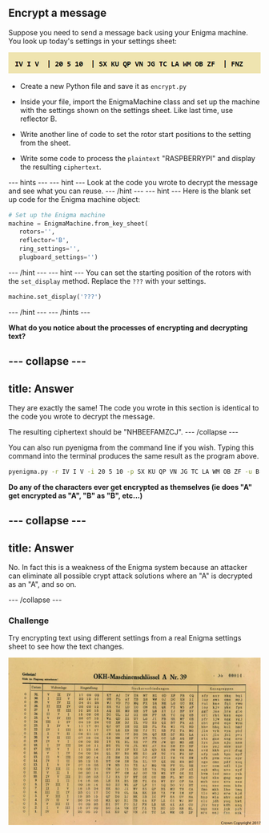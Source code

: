 ## Encrypt a message

Suppose you need to send a message back using your Enigma machine. You look up today's settings in your settings sheet:

![Encrypt settings](images/encrypt-settings.png)

+ Create a new Python file and save it as `encrypt.py`

+ Inside your file, import the EnigmaMachine class and set up the machine with the settings shown on the settings sheet. Like last time, use reflector B.

+ Write another line of code to set the rotor start positions to the setting from the sheet.

+ Write some code to process the `plaintext` "RASPBERRYPI" and display the resulting `ciphertext`.

--- hints ---
--- hint ---
Look at the code you wrote to decrypt the message and see what you can reuse.
--- /hint ---
--- hint ---
Here is the blank set up code for the Enigma machine object:

```python
# Set up the Enigma machine
machine = EnigmaMachine.from_key_sheet(
   rotors='',
   reflector='B',
   ring_settings='',
   plugboard_settings='')
```
--- /hint ---
--- hint ---
You can set the starting position of the rotors with the `set_display` method. Replace the `???` with your settings.

```python
machine.set_display('???')
```
--- /hint ---
--- /hints ---


**What do you notice about the processes of encrypting and decrypting text?**

--- collapse ---
---
title: Answer
---
They are exactly the same! The code you wrote in this section is identical to the code you wrote to decrypt the message.

The resulting ciphertext should be "NHBEEFAMZCJ".
--- /collapse ---

You can also run pyenigma from the command line if you wish. Typing this command into the terminal produces the same result as the program above.

```bash
pyenigma.py -r IV I V -i 20 5 10 -p SX KU QP VN JG TC LA WM OB ZF -u B --start FNZ --text "RASPBERRYPI"
```

**Do any of the characters ever get encrypted as themselves (ie does "A" get encrypted as "A", "B" as "B", etc...)**

--- collapse ---
---
title: Answer
---
No. In fact this is a weakness of the Enigma system because an attacker can eliminate all possible crypt attack solutions where an "A" is decrypted as an "A", and so on.

--- /collapse ---


### Challenge

Try encrypting text using different settings from a real Enigma settings sheet to see how the text changes.

![A captured Enigma settings sheet held by GCHQ](images/Enigma-settings-sheet.jpg)
